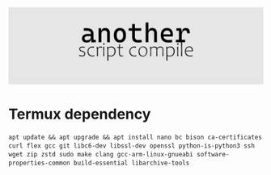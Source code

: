 ![other](https://github.com/Anothermi1/script-compile/raw/main/banner.png)

# Termux dependency

```apt update && apt upgrade && apt install nano bc bison ca-certificates curl flex gcc git libc6-dev libssl-dev openssl python-is-python3 ssh wget zip zstd sudo make clang gcc-arm-linux-gnueabi software-properties-common build-essential libarchive-tools```
